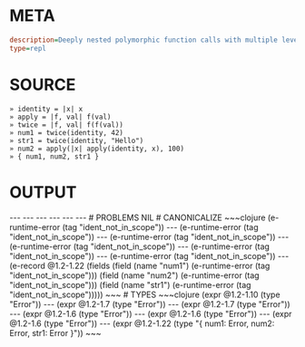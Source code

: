 # META
~~~ini
description=Deeply nested polymorphic function calls with multiple levels
type=repl
~~~
# SOURCE
~~~roc
» identity = |x| x
» apply = |f, val| f(val)
» twice = |f, val| f(f(val))
» num1 = twice(identity, 42)
» str1 = twice(identity, "Hello")
» num2 = apply(|x| apply(identity, x), 100)
» { num1, num2, str1 }
~~~
# OUTPUT
<needs context>
---
<needs context>
---
<needs context>
---
<needs context>
---
<needs context>
---
<needs context>
---
<needs context>
# PROBLEMS
NIL
# CANONICALIZE
~~~clojure
(e-runtime-error (tag "ident_not_in_scope"))
---
(e-runtime-error (tag "ident_not_in_scope"))
---
(e-runtime-error (tag "ident_not_in_scope"))
---
(e-runtime-error (tag "ident_not_in_scope"))
---
(e-runtime-error (tag "ident_not_in_scope"))
---
(e-runtime-error (tag "ident_not_in_scope"))
---
(e-record @1.2-1.22
	(fields
		(field (name "num1")
			(e-runtime-error (tag "ident_not_in_scope")))
		(field (name "num2")
			(e-runtime-error (tag "ident_not_in_scope")))
		(field (name "str1")
			(e-runtime-error (tag "ident_not_in_scope")))))
~~~
# TYPES
~~~clojure
(expr @1.2-1.10 (type "Error"))
---
(expr @1.2-1.7 (type "Error"))
---
(expr @1.2-1.7 (type "Error"))
---
(expr @1.2-1.6 (type "Error"))
---
(expr @1.2-1.6 (type "Error"))
---
(expr @1.2-1.6 (type "Error"))
---
(expr @1.2-1.22 (type "{ num1: Error, num2: Error, str1: Error }"))
~~~
